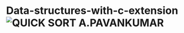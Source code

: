 # Data-structures-with-c-extension![QUICK SORT A.PAVANKUMAR](https://user-images.githubusercontent.com/113332132/190103224-ba425568-a567-499b-a5f8-ffa3a4184209.png)
